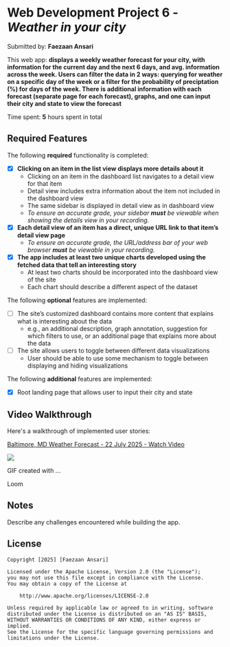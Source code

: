 # Web Development Project 6 - *Weather in your city*

Submitted by: **Faezaan Ansari**

This web app: **displays a weekly weather forecast for your city, with information for the current day and the next 6 days, and avg. information across the week. Users can filter the data in 2 ways: querying for weather on a specific day of the week or a filter for the probability of preciptation (%) for days of the week. There is additional information with each forecast (separate page for each forecast), graphs, and one can input their city and state to view the forecast**

Time spent: **5** hours spent in total

## Required Features

The following **required** functionality is completed:

- [X] **Clicking on an item in the list view displays more details about it**
  - Clicking on an item in the dashboard list navigates to a detail view for that item
  - Detail view includes extra information about the item not included in the dashboard view
  - The same sidebar is displayed in detail view as in dashboard view
  - *To ensure an accurate grade, your sidebar **must** be viewable when showing the details view in your recording.*
- [X] **Each detail view of an item has a direct, unique URL link to that item’s detail view page**
  -  *To ensure an accurate grade, the URL/address bar of your web browser **must** be viewable in your recording.*
- [X] **The app includes at least two unique charts developed using the fetched data that tell an interesting story**
  - At least two charts should be incorporated into the dashboard view of the site
  - Each chart should describe a different aspect of the dataset


The following **optional** features are implemented:

- [ ] The site’s customized dashboard contains more content that explains what is interesting about the data 
  - e.g., an additional description, graph annotation, suggestion for which filters to use, or an additional page that explains more about the data
- [ ] The site allows users to toggle between different data visualizations
  - User should be able to use some mechanism to toggle between displaying and hiding visualizations 

  
The following **additional** features are implemented:

* [X] Root landing page that allows user to input their city and state

## Video Walkthrough

Here's a walkthrough of implemented user stories:
<div>
  <a href="https://www.loom.com/share/d8a5989dda9d458a9a666b407c37dc8a">
    <p>Baltimore, MD Weather Forecast - 22 July 2025 - Watch Video</p>
  </a>
  <a href="https://www.loom.com/share/d8a5989dda9d458a9a666b407c37dc8a">
    <img style="max-width:300px;" src="https://cdn.loom.com/sessions/thumbnails/d8a5989dda9d458a9a666b407c37dc8a-584990f65111b572-full-play.gif">
  </a>
</div>

<!-- Replace this with whatever GIF tool you used! -->
GIF created with ...  
<!-- Recommended tools:
[Kap](https://getkap.co/) for macOS
[ScreenToGif](https://www.screentogif.com/) for Windows
[peek](https://github.com/phw/peek) for Linux. -->
Loom

## Notes

Describe any challenges encountered while building the app.

## License

    Copyright [2025] [Faezaan Ansari]

    Licensed under the Apache License, Version 2.0 (the "License");
    you may not use this file except in compliance with the License.
    You may obtain a copy of the License at

        http://www.apache.org/licenses/LICENSE-2.0

    Unless required by applicable law or agreed to in writing, software
    distributed under the License is distributed on an "AS IS" BASIS,
    WITHOUT WARRANTIES OR CONDITIONS OF ANY KIND, either express or implied.
    See the License for the specific language governing permissions and
    limitations under the License.